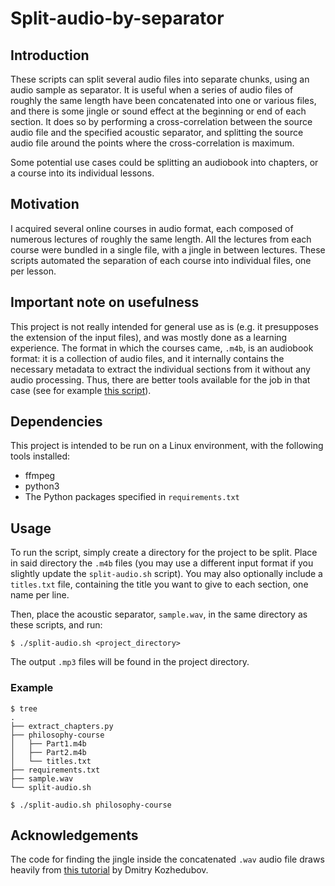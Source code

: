 # Split-audio-by-separator
## Introduction
These scripts can split several audio files into separate chunks, using an audio sample as separator. It is useful when a series of audio files of roughly the same length have been concatenated into one or various files, and there is some jingle or sound effect at the beginning or end of each section. It does so by performing a cross-correlation between the source audio file and the specified acoustic separator, and splitting the source audio file around the points where the cross-correlation is maximum.

Some potential use cases could be splitting an audiobook into chapters, or a course into its individual lessons.

## Motivation
I acquired several online courses in audio format, each composed of numerous lectures of roughly the same length. All the lectures from each course were bundled in a single file, with a jingle in between lectures. These scripts automated the separation of each course into individual files, one per lesson.

## Important note on usefulness
This project is not really intended for general use as is (e.g. it presupposes the extension of the input files), and was mostly done as a learning experience. The format in which the courses came, `.m4b`, is an audiobook format: it is a collection of audio files, and it internally contains the necessary metadata to extract the individual sections from it without any audio processing. Thus, there are better tools available for the job in that case (see for example [this script](https://gist.github.com/nitrag/a188b8969a539ce0f7a64deb56c00277)).

## Dependencies
This project is intended to be run on a Linux environment, with the following tools installed:
* ffmpeg
* python3
* The Python packages specified in `requirements.txt`

## Usage
To run the script, simply create a directory for the project to be split. Place in said directory the `.m4b` files (you may use a different input format if you slightly update the `split-audio.sh` script). You may also optionally include a `titles.txt` file, containing the title you want to give to each section, one name per line.

Then, place the acoustic separator, `sample.wav`, in the same directory as these scripts, and run:
```
$ ./split-audio.sh <project_directory>
```
The output `.mp3` files will be found in the project directory.

### Example
```
$ tree
.
├── extract_chapters.py
├── philosophy-course
│   ├── Part1.m4b
│   ├── Part2.m4b
│   └── titles.txt
├── requirements.txt
├── sample.wav
└── split-audio.sh

$ ./split-audio.sh philosophy-course
```

## Acknowledgements
The code for finding the jingle inside the concatenated `.wav` audio file draws heavily from [this tutorial](https://dev.to/hiisi13/find-an-audio-within-another-audio-in-10-lines-of-python-1866) by Dmitry Kozhedubov.
